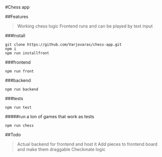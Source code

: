 #Chess app

##Features 
>Working chess logic 
>Frontend runs and can be played by text input

###Install
```
git clone https://github.com/Varjovaras/chess-app.git
npm i
npm run installfront
```

###frontend
```
npm run front
```

###backend
```
npm run backend
```

###tests
```
npm run test
```
#####run a ton of games that work as tests
```
npm run chess
```

##Todo
>Actual backend for frontend and host it
Add pieces to frontend board and make them draggable
Checkmate logic